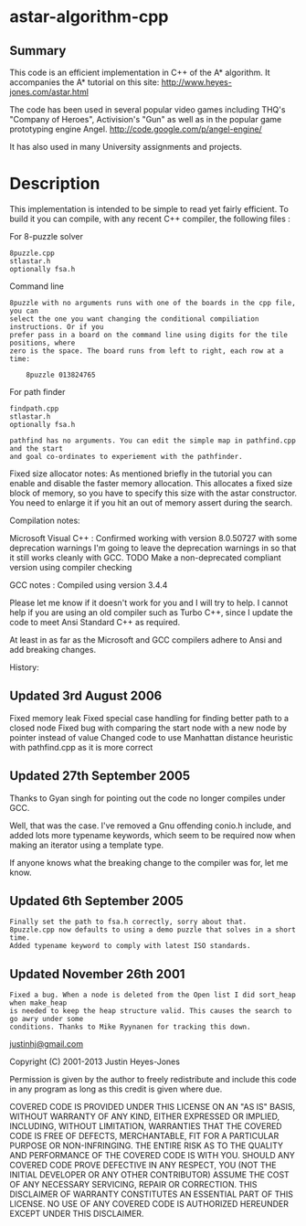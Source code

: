astar-algorithm-cpp
===================

Summary
-------

This code is an efficient implementation in C++ of the A* algorithm. It accompanies the A* tutorial on this site: http://www.heyes-jones.com/astar.html

The code has been used in several popular video games including THQ's "Company of Heroes", Activision's "Gun" as well as in the popular game prototyping engine Angel. http://code.google.com/p/angel-engine/

It has also used in many University assignments and projects.

Description
===========

This implementation is intended to be simple to read yet fairly
efficient. To build it you can compile, with any recent C++ compiler,
the following files :

For 8-puzzle solver

	8puzzle.cpp
	stlastar.h
	optionally fsa.h

Command line 

	8puzzle with no arguments runs with one of the boards in the cpp file, you can
	select the one you want changing the conditional compiliation instructions. Or if you
	prefer pass in a board on the command line using digits for the tile positions, where
	zero is the space. The board runs from left to right, each row at a time:
	
		8puzzle 013824765

For path finder 

	findpath.cpp
	stlastar.h
	optionally fsa.h

	pathfind has no arguments. You can edit the simple map in pathfind.cpp and the start 
	and goal co-ordinates to experiement with the pathfinder.

Fixed size allocator notes: As mentioned briefly in the tutorial you can enable and disable the
faster memory allocation. This allocates a fixed size block of memory, so you have to specify this size
with the astar constructor. You need to enlarge it if you hit an out of memory assert during the
search.

Compilation notes:

Microsoft Visual C++ : Confirmed working with version 8.0.50727 with some deprecation warnings
I'm going to leave the deprecation warnings in so that it still works cleanly with GCC. 
TODO Make a non-deprecated compliant version using compiler checking

GCC notes : Compiled using version 3.4.4 

Please let me know if it doesn't work for you and I will try to help. I cannot help if you are using
an old compiler such as Turbo C++, since I update the code to meet Ansi Standard C++ as required.

At least in as far as the Microsoft and GCC compilers adhere to Ansi and add breaking changes.

History:

Updated 3rd August 2006
-----------------------

Fixed memory leak
Fixed special case handling for finding better path to a closed node
Fixed bug with comparing the start node with a new node by pointer instead of value
Changed code to use Manhattan distance heuristic with pathfind.cpp as it is more correct


Updated 27th September 2005
---------------------------

Thanks to Gyan singh for pointing out the code no longer compiles under GCC.

Well, that was the case. I've removed a Gnu offending conio.h include, and added lots more typename
keywords, which seem to be required now when making an iterator using a template type.

If anyone knows what the breaking change to the compiler was for, let me know.

Updated 6th September 2005
--------------------------

	Finally set the path to fsa.h correctly, sorry about that.
	8puzzle.cpp now defaults to using a demo puzzle that solves in a short time.
	Added typename keyword to comply with latest ISO standards. 

Updated November 26th 2001
--------------------------

	Fixed a bug. When a node is deleted from the Open list I did sort_heap when make_heap
	is needed to keep the heap structure valid. This causes the search to go awry under some
	conditions. Thanks to Mike Ryynanen for tracking this down.

justinhj@gmail.com

Copyright (C) 2001-2013 Justin Heyes-Jones

Permission is given by the author to freely redistribute and 
include this code in any program as long as this credit is 
given where due.
 
  COVERED CODE IS PROVIDED UNDER THIS LICENSE ON AN "AS IS" BASIS, 
  WITHOUT WARRANTY OF ANY KIND, EITHER EXPRESSED OR IMPLIED, 
  INCLUDING, WITHOUT LIMITATION, WARRANTIES THAT THE COVERED CODE 
  IS FREE OF DEFECTS, MERCHANTABLE, FIT FOR A PARTICULAR PURPOSE
  OR NON-INFRINGING. THE ENTIRE RISK AS TO THE QUALITY AND 
  PERFORMANCE OF THE COVERED CODE IS WITH YOU. SHOULD ANY COVERED 
  CODE PROVE DEFECTIVE IN ANY RESPECT, YOU (NOT THE INITIAL 
  DEVELOPER OR ANY OTHER CONTRIBUTOR) ASSUME THE COST OF ANY 
  NECESSARY SERVICING, REPAIR OR CORRECTION. THIS DISCLAIMER OF 
  WARRANTY CONSTITUTES AN ESSENTIAL PART OF THIS LICENSE. NO USE 
  OF ANY COVERED CODE IS AUTHORIZED HEREUNDER EXCEPT UNDER
  THIS DISCLAIMER.
 






















